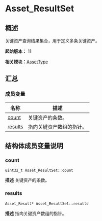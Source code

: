 # Asset_ResultSet


## 概述

关键资产查询结果集合，用于定义多条关键资产。

**起始版本：** 11

**相关模块：**[AssetType](_asset_type.md)


## 汇总


### 成员变量

| 名称 | 描述 |
| -------- | -------- |
| [count](#count) | 关键资产的条数。 |
| [results](#results) | 指向关键资产数组的指针。 |


## 结构体成员变量说明


### count

```
uint32_t Asset_ResultSet::count
```
**描述**
关键资产的条数。


### results

```
Asset_Result* Asset_ResultSet::results
```
**描述**
指向关键资产数组的指针。

